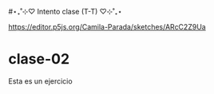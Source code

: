 #⋆₊˚⊹♡ Intento clase (T-T) ♡⊹˚₊⋆

https://editor.p5js.org/Camila-Parada/sketches/ARcC2Z9Ua

# clase-02
<p> Esta es un ejercicio</p>

